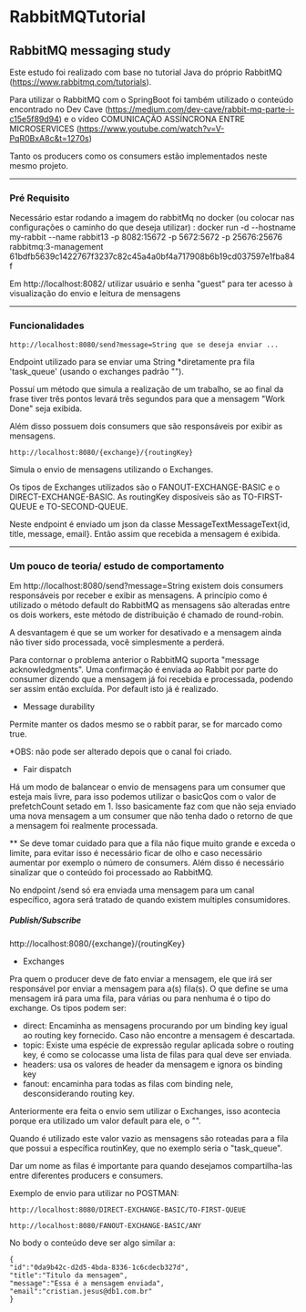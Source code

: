 # RabbitMQTutorial
## RabbitMQ messaging study

Este estudo foi realizado com base no tutorial Java do próprio RabbitMQ (https://www.rabbitmq.com/tutorials).

Para utilizar o RabbitMQ com o SpringBoot foi também utilizado o conteúdo encontrado no Dev Cave (https://medium.com/dev-cave/rabbit-mq-parte-i-c15e5f89d94) e o vídeo COMUNICAÇÃO ASSÍNCRONA ENTRE MICROSERVICES (https://www.youtube.com/watch?v=V-PqR0BxA8c&t=1270s)

Tanto os producers como os consumers estão implementados neste mesmo projeto.
****************************************************************************************
### Pré Requisito
Necessário estar rodando a imagem do rabbitMq no docker (ou colocar nas  configurações o caminho do que deseja utilizar) :
docker run -d --hostname my-rabbit --name rabbit13 -p 8082:15672 -p 5672:5672 -p 25676:25676 rabbitmq:3-management
61bdfb5639c1422767f3237c82c45a4a0bf4a717908b6b19cd037597e1fba84f

Em http://localhost:8082/ utilizar usuário e senha "guest" para ter acesso à visualização do envio e leitura de mensagens

****************************************************************************************
### Funcionalidades

    http://localhost:8080/send?message=String que se deseja enviar ...

Endpoint utilizado para se enviar uma String *diretamente pra fila  'task_queue' (usando o exchanges padrão "").

Possuí um método que simula a realização de um trabalho,
se ao final da frase tiver três pontos levará três segundos para que a mensagem "Work Done" seja exibida.

Além disso possuem dois consumers que são responsáveis por exibir as mensagens.


    http://localhost:8080/{exchange}/{routingKey}
Simula o envio de mensagens utilizando o Exchanges.

Os tipos de Exchanges utilizados são o FANOUT-EXCHANGE-BASIC e o DIRECT-EXCHANGE-BASIC.
As routingKey disposíveis são as TO-FIRST-QUEUE e TO-SECOND-QUEUE.

Neste endpoint é enviado um json da classe MessageTextMessageText{id, title, message, email}. Então assim que recebida a mensagem é exibida.
****************************************************************************************
### Um pouco de teoria/ estudo de comportamento

 Em http://localhost:8080/send?message=String existem dois consumers responsáveis por receber e exibir as mensagens.
A princípio como é utilizado o método default do RabbitMQ as mensagens são alteradas entre os dois workers, este método de distribuição é chamado de round-robin. 
 
A desvantagem é que se um worker for desativado e a mensagem ainda não tiver sido processada, você simplesmente a perderá.

Para contornar o problema anterior o RabbitMQ suporta "message acknowledgments".
Uma confirmação é enviada ao Rabbit por parte do consumer dizendo que a mensagem já foi recebida e processada,
podendo ser assim então excluída. Por default isto já é realizado.


* Message durability

Permite manter os dados mesmo se o rabbit parar, se for marcado como true. 

*OBS: não pode ser alterado depois que o canal foi criado. 

* Fair dispatch

Há um modo de balancear o envio de mensagens para um consumer que esteja mais livre, para isso podemos utilizar o basicQos com o valor de prefetchCount setado em 1.
Isso basicamente faz com que não seja enviado uma nova mensagem a um consumer que não tenha dado o retorno de que a mensagem foi realmente processada.

** Se deve tomar cuidado para que a fila não fique muito grande e exceda o limite,
para evitar isso é necessário ficar de olho e caso necessário aumentar por exemplo o número de consumers. Além disso
é necessário sinalizar que o conteúdo foi processado ao RabbitMQ.


No endpoint /send só era enviada uma mensagem para um canal específico, agora será tratado de quando existem multiples consumidores.

##### Publish/Subscribe
http://localhost:8080/{exchange}/{routingKey}
 * Exchanges

Pra quem o producer deve de fato enviar a mensagem, ele que irá ser responsável por enviar a mensagem para a(s) fila(s).
O que define se uma mensagem irá para uma fila, para várias ou para nenhuma é o tipo do exchange.
Os tipos podem ser:

* direct: Encaminha as mensagens procurando por um binding key igual ao routing key fornecido. Caso não encontre a mensagem é descartada.
* topic: Existe uma espécie de expressão regular aplicada sobre o routing key, é como se colocasse uma lista de filas para qual deve ser enviada.
* headers: usa os valores de header da mensagem e ignora os binding key
* fanout: encaminha para todas as filas com binding nele, desconsiderando routing key.

Anteriormente era feita o envio sem utilizar o Exchanges, isso acontecia porque era utilizado um valor default para ele, o "".

Quando é utilizado este valor vazio as mensagens são roteadas para a fila que possui a específica routinKey, que no exemplo seria o "task_queue".

Dar um nome as filas é importante para quando desejamos compartilha-las entre diferentes producers e consumers.

Exemplo de envio para utilizar no POSTMAN:

    http://localhost:8080/DIRECT-EXCHANGE-BASIC/TO-FIRST-QUEUE

    http://localhost:8080/FANOUT-EXCHANGE-BASIC/ANY


No body o conteúdo deve ser algo similar a:

    {
    "id":"0da9b42c-d2d5-4bda-8336-1c6cdecb327d",
    "title":"Titulo da mensagem",
    "message":"Essa é a mensagem enviada",
    "email":"cristian.jesus@db1.com.br"
    }
